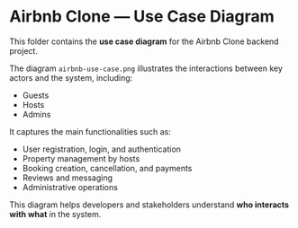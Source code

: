 # Airbnb Clone — Use Case Diagram

This folder contains the **use case diagram** for the Airbnb Clone backend project.

The diagram `airbnb-use-case.png` illustrates the interactions between key actors and the system, including:

- Guests
- Hosts
- Admins

It captures the main functionalities such as:

- User registration, login, and authentication
- Property management by hosts
- Booking creation, cancellation, and payments
- Reviews and messaging
- Administrative operations

This diagram helps developers and stakeholders understand **who interacts with what** in the system.
